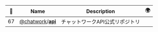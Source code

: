 |:star2: | Name | Description | 🌍|
|---|---|---|---|
|67|[@chatwork](https://github.com/chatwork)/[**api**](https://github.com/chatwork/api)|チャットワークAPI公式リポジトリ||

